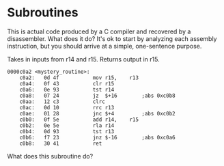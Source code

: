 # Subroutines

This is actual code produced by a C compiler and recovered by a disassembler. What does it do?  It's ok to start by analyzing each assembly instruction, but you should arrive at a simple, one-sentence purpose.

Takes in inputs from r14 and r15.
Returns output in r15.

```
0000c0a2 <mystery_routine>:
    c0a2:	0d 4f       	mov	r15,	r13	
    c0a4:	0f 43       	clr	r15		
    c0a6:	0e 93       	tst	r14		
    c0a8:	07 24       	jz	$+16     	;abs 0xc0b8
    c0aa:	12 c3       	clrc			
    c0ac:	0d 10       	rrc	r13		
    c0ae:	01 28       	jnc	$+4      	;abs 0xc0b2
    c0b0:	0f 5e       	add	r14,	r15	
    c0b2:	0e 5e       	rla	r14		
    c0b4:	0d 93       	tst	r13		
    c0b6:	f7 23       	jnz	$-16     	;abs 0xc0a6
    c0b8:	30 41       	ret			
```

What does this subroutine do?
